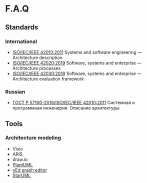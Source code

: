 # F.A.Q

## Standards
### International
- [ISO/IEC/IEEE 42010:2011][ISO/IEC/IEEE 42010:2011] Systems and software engineering — Architecture description
- [ISO/IEC/IEEE 42020:2019][ISO/IEC/IEEE 42020:2019] Software, systems and enterprise — Architecture processes
- [ISO/IEC/IEEE 42030:2019][ISO/IEC/IEEE 42030:2019] Software, systems and enterprise — Architecture evaluation framework


### Russian
- [ГОСТ Р 57100-2016/ISO/IEC/IEEE 42010:2011][ГОСТ-5711-2016] Системная и программная инженерия. Описание архитектуры

## Tools
### Architecture modeling
- Visio
- ARIS
- draw.io
- [PlantUML]
- [yEd graph editor]
- [StarUML]

[ГОСТ-5711-2016]: http://docs.cntd.ru/document/1200139542
[ISO/IEC/IEEE 42010:2011]: https://www.iso.org/standard/50508.html
[ISO/IEC/IEEE 42020:2019]: https://www.iso.org/standard/68982.html
[ISO/IEC/IEEE 42030:2019]: https://www.iso.org/standard/73436.html

[PlantUML]: https://plantuml.com/ru/
[yEd graph editor]: https://www.yworks.com/products/yed
[StarUML]: http://staruml.io/
